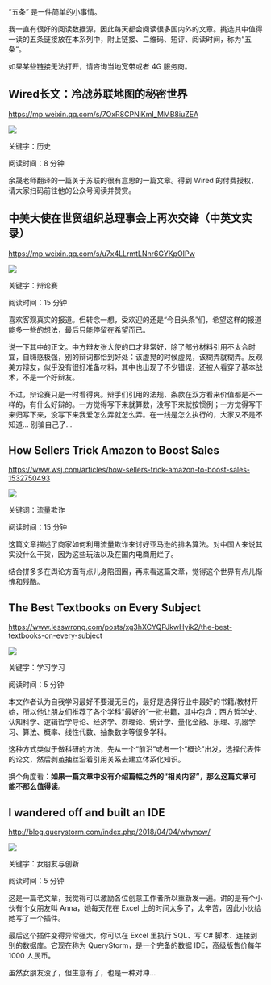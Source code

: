 “五条” 是一件简单的小事情。

我一直有很好的阅读数据源，因此每天都会阅读很多国内外的文章。挑选其中值得一读的五条链接放在本系列中，附上链接、二维码、短评、阅读时间，称为“五条”。

如果某些链接无法打开，请咨询当地宽带或者 4G 服务商。

## Wired长文：冷战苏联地图的秘密世界

https://mp.weixin.qq.com/s/7OxR8CPNiKmI_MMB8iuZEA

![](https://mmbiz.qpic.cn/mmbiz_png/B21yuDVicPmGo4swibftuJHX4DMccL4IOAYgMo3RgFibFMicXTxiaeBUC4lvwLdZS6HVpvh7C7vvBAfhp5W5umCme3w/640?wx_fmt=png&tp=webp&wxfrom=5&wx_lazy=1)

关键字：历史

阅读时间：8 分钟

余晟老师翻译的一篇关于苏联的很有意思的一篇文章。得到 Wired 的付费授权，请大家扫码前往他的公众号阅读并赞赏。

## 中美大使在世贸组织总理事会上再次交锋（中英文实录）

https://mp.weixin.qq.com/s/u7x4LLrmtLNnr6GYKpOIPw

![](https://mmbiz.qpic.cn/mmbiz_png/B21yuDVicPmGo4swibftuJHX4DMccL4IOAibnyESfaOtkTPnhficypWj8sOdlMJHXOz3BYLGZ9I7jNOUFib8CQJEz0Q/640?wx_fmt=png&tp=webp&wxfrom=5&wx_lazy=1)

关键字：辩论赛

阅读时间：15 分钟

喜欢客观真实的报道。但转念一想，受欢迎的还是“今日头条”们，希望这样的报道能多一些的想法，最后只能停留在希望而已。

说一下其中的正文。中方辩友张大使的口才非常好，除了部分材料引用不太合时宜，自嗨感极强，别的辩词都恰到好处：该虚晃的时候虚晃，该糊弄就糊弄。反观美方辩友，似乎没有很好准备材料，其中也出现了不少错误，还被人看穿了基本战术，不是一个好辩友。

不过，辩论赛只是一时看得爽。辩手们引用的法规、条款在双方看来价值都是不一样的，有什么好辩的。一方觉得写下来就算数，没写下来就按惯例；一方觉得写下来归写下来，没写下来我爱怎么弄就怎么弄。在一线是怎么执行的，大家又不是不知道… 别骗自己了…



## How Sellers Trick Amazon to Boost Sales

https://www.wsj.com/articles/how-sellers-trick-amazon-to-boost-sales-1532750493

![](https://mmbiz.qpic.cn/mmbiz_png/B21yuDVicPmGo4swibftuJHX4DMccL4IOAeGY3a0LUzMUFfem4iaYRnH0Vb5sT8sTPQSMibOhMzxaRA5AUyb2LStOg/640?wx_fmt=png&tp=webp&wxfrom=5&wx_lazy=1)

关键词：流量欺诈

阅读时间：15 分钟

这篇文章描述了商家如何利用流量欺诈来讨好亚马逊的排名算法。对中国人来说其实没什么干货，因为这些玩法以及在国内电商用烂了。

结合拼多多在舆论方面有点儿身陷囹圄，再来看这篇文章，觉得这个世界有点儿惭愧和残酷。

## The Best Textbooks on Every Subject

https://www.lesswrong.com/posts/xg3hXCYQPJkwHyik2/the-best-textbooks-on-every-subject

![](https://mmbiz.qpic.cn/mmbiz_png/B21yuDVicPmGo4swibftuJHX4DMccL4IOA9FZ1R7kLgOrsNhb1mGCjpeDBBc5d0aUHXI0b4TDo0OHmeq04IpVZww/640?wx_fmt=png&tp=webp&wxfrom=5&wx_lazy=1)

关键字：学习学习

阅读时间：5 分钟

本文作者认为自我学习最好不要漫无目的，最好是选择行业中最好的书籍/教材开始，所以他让朋友们推荐了各个学科“最好的”一批书籍，其中包含：西方哲学史、认知科学、逻辑哲学导论、经济学、群理论、统计学、量化金融、乐理、机器学习、算法、概率、线性代数、抽象数学等很多学科。

这种方式类似于做科研的方法，先从一个“前沿”或者一个“概论”出发，选择代表性的论文，然后剥茧抽丝沿着引用关系去建立体系化知识。

换个角度看：**如果一篇文章中没有介绍篇幅之外的“相关内容”，那么这篇文章可能不那么值得读**。



## I wandered off and built an IDE

http://blog.querystorm.com/index.php/2018/04/04/whynow/

![](https://mmbiz.qpic.cn/mmbiz_png/B21yuDVicPmGo4swibftuJHX4DMccL4IOAnFl7adGay4fdmBib7EkWeyNQhUooh1t84icgkjMhhj45I45Jnict7ly1g/640?wx_fmt=png&tp=webp&wxfrom=5&wx_lazy=1)

关键字：女朋友与创新

阅读时间：5 分钟

这是一篇老文章，我觉得可以激励各位创意工作者所以重新发一遍。讲的是有个小伙有个女朋友叫 Anna，她每天花在 Excel 上的时间太多了，太辛苦，因此小伙给她写了一个插件。

最后这个插件变得异常强大，你可以在 Excel 里执行 SQL、写 C# 脚本、连接到别的数据库。它现在称为 QueryStorm，是一个完备的数据 IDE，高级版售价每年 1000 人民币。

虽然女朋友没了，但生意有了，也是一种对冲...





